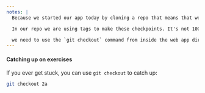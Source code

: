 ```yaml
---
notes: |
  Because we started our app today by cloning a repo that means that we have already setup a series of "checkpoints" that will allow you to catch up with the workshop if you fall behind.

  In our repo we are using tags to make these checkpoints. It's not 100% necessary for us to explain exactly what a tag is in git land they are super useful

  we need to use the `git checkout` command from inside the web app directory
---
```


#### Catching up on exercises

If you ever get stuck, you can use `git checkout` to catch up:

```bash
git checkout 2a
```
